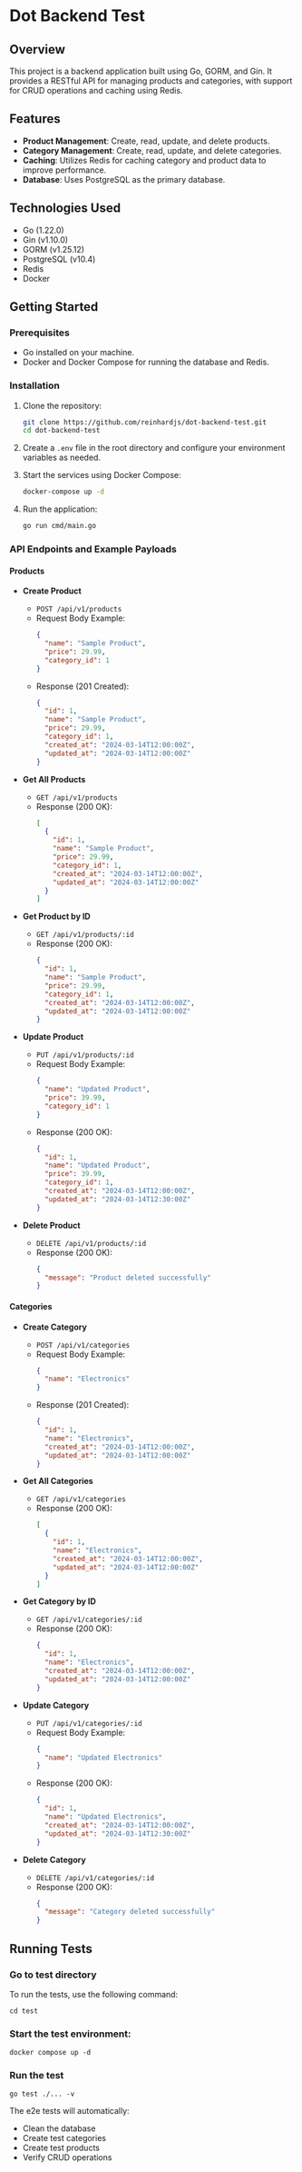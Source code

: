 # Dot Backend Test

## Overview

This project is a backend application built using Go, GORM, and Gin. It provides a RESTful API for managing products and categories, with support for CRUD operations and caching using Redis.

## Features

- **Product Management**: Create, read, update, and delete products.
- **Category Management**: Create, read, update, and delete categories.
- **Caching**: Utilizes Redis for caching category and product data to improve performance.
- **Database**: Uses PostgreSQL as the primary database.

## Technologies Used

- Go (1.22.0)
- Gin (v1.10.0)
- GORM (v1.25.12)
- PostgreSQL (v10.4)
- Redis
- Docker

## Getting Started

### Prerequisites

- Go installed on your machine.
- Docker and Docker Compose for running the database and Redis.

### Installation

1. Clone the repository:

   ```bash
   git clone https://github.com/reinhardjs/dot-backend-test.git
   cd dot-backend-test
   ```

2. Create a `.env` file in the root directory and configure your environment variables as needed.

3. Start the services using Docker Compose:

   ```bash
   docker-compose up -d
   ```

4. Run the application:

   ```bash
   go run cmd/main.go
   ```

### API Endpoints and Example Payloads

#### Products

- **Create Product**
  - `POST /api/v1/products`
  - Request Body Example:
    ```json
    {
      "name": "Sample Product",
      "price": 29.99,
      "category_id": 1
    }
    ```
  - Response (201 Created):
    ```json
    {
      "id": 1,
      "name": "Sample Product",
      "price": 29.99,
      "category_id": 1,
      "created_at": "2024-03-14T12:00:00Z",
      "updated_at": "2024-03-14T12:00:00Z"
    }
    ```

- **Get All Products**
  - `GET /api/v1/products`
  - Response (200 OK):
    ```json
    [
      {
        "id": 1,
        "name": "Sample Product",
        "price": 29.99,
        "category_id": 1,
        "created_at": "2024-03-14T12:00:00Z",
        "updated_at": "2024-03-14T12:00:00Z"
      }
    ]
    ```
  
- **Get Product by ID**
  - `GET /api/v1/products/:id`
  - Response (200 OK):
    ```json
    {
      "id": 1,
      "name": "Sample Product",
      "price": 29.99,
      "category_id": 1,
      "created_at": "2024-03-14T12:00:00Z",
      "updated_at": "2024-03-14T12:00:00Z"
    }
    ```

- **Update Product**
  - `PUT /api/v1/products/:id`
  - Request Body Example:
    ```json
    {
      "name": "Updated Product",
      "price": 39.99,
      "category_id": 1
    }
    ```
  - Response (200 OK):
    ```json
    {
      "id": 1,
      "name": "Updated Product",
      "price": 39.99,
      "category_id": 1,
      "created_at": "2024-03-14T12:00:00Z",
      "updated_at": "2024-03-14T12:30:00Z"
    }
    ```

- **Delete Product**
  - `DELETE /api/v1/products/:id`
  - Response (200 OK):
    ```json
    {
      "message": "Product deleted successfully"
    }
    ```

#### Categories

- **Create Category**
  - `POST /api/v1/categories`
  - Request Body Example:
    ```json
    {
      "name": "Electronics"
    }
    ```
  - Response (201 Created):
    ```json
    {
      "id": 1,
      "name": "Electronics",
      "created_at": "2024-03-14T12:00:00Z",
      "updated_at": "2024-03-14T12:00:00Z"
    }
    ```

- **Get All Categories**
  - `GET /api/v1/categories`
  - Response (200 OK):
    ```json
    [
      {
        "id": 1,
        "name": "Electronics",
        "created_at": "2024-03-14T12:00:00Z",
        "updated_at": "2024-03-14T12:00:00Z"
      }
    ]
    ```

- **Get Category by ID**
  - `GET /api/v1/categories/:id`
  - Response (200 OK):
    ```json
    {
      "id": 1,
      "name": "Electronics",
      "created_at": "2024-03-14T12:00:00Z",
      "updated_at": "2024-03-14T12:00:00Z"
    }
    ```

- **Update Category**
  - `PUT /api/v1/categories/:id`
  - Request Body Example:
    ```json
    {
      "name": "Updated Electronics"
    }
    ```
  - Response (200 OK):
    ```json
    {
      "id": 1,
      "name": "Updated Electronics",
      "created_at": "2024-03-14T12:00:00Z",
      "updated_at": "2024-03-14T12:30:00Z"
    }
    ```

- **Delete Category**
  - `DELETE /api/v1/categories/:id`
  - Response (200 OK):
    ```json
    {
      "message": "Category deleted successfully"
    }
    ```

## Running Tests

### Go to test directory
To run the tests, use the following command:

```
cd test
```

### Start the test environment:
```
docker compose up -d
```

### Run the test

```
go test ./... -v
```

The e2e tests will automatically:
   - Clean the database
   - Create test categories
   - Create test products
   - Verify CRUD operations

